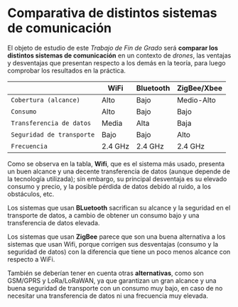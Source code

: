 # Comparativa de distintos sistemas de comunicación

El objeto de estudio de este *Trabajo de Fin de Grado* será **comparar los distintos sistemas de comunicación** en un contexto
de *drones*, las ventajas y desventajas que presentan respecto a los demás en la teoría, para luego comprobar los resultados
en la práctica.


|  | WiFi |  Bluetooth  |  ZigBee/Xbee  | 
| --- | --- | --- |--- |
| `Cobertura (alcance)` | Alto | Bajo | Medio-Alto | 
| `Consumo` | Alto | Bajo | Bajo |
| `Transferencia de datos` | Media | Alta | Baja |
| `Seguridad de transporte` | Bajo | Bajo | Alto |
| `Frecuencia` | 2.4 GHz | 2.4 GHz | 2.4 GHz |


Como se observa en la tabla, **Wifi**, que es el sistema más usado, presenta un buen alcance y una decente transferencia de datos 
(aunque depende de la tecnología utilizada); sin embargo, su principal desventaja es su elevado consumo y precio, y la posible 
pérdida de datos debido al ruido, a los obstáculos, etc.

Los sistemas que usan **BLuetooth** sacrifican su alcance y la seguridad en el transporte de datos, a cambio de obtener un consumo bajo y una
transferencia de datos elevada.

Los sistemas que usan **ZigBee** parece que son una buena alternativa a los sistemas que usan Wifi, porque corrigen sus desventajas (consumo 
y la seguridad de datos) con la diferencia que tiene un poco menos alcance con respecto a WiFi.

También se deberían tener en cuenta otras **alternativas**, como son GSM/GPRS y LoRa/LoRaWAN, ya que garantizan un gran alcance y una buena 
seguridad de transporte con un consumo muy bajo, en caso de no necesitar una transferencia de datos ni una frecuencia muy elevada.
